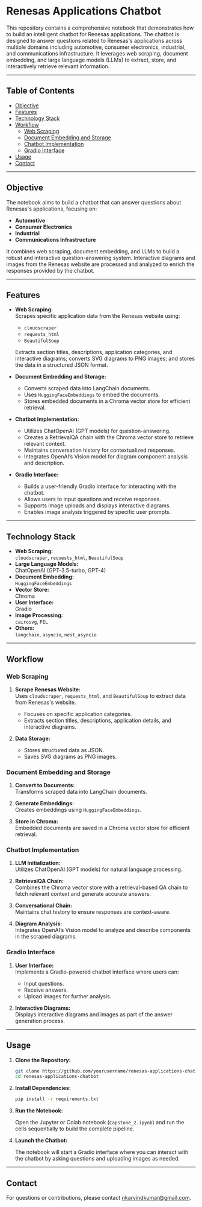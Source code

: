 # Renesas Applications Chatbot

This repository contains a comprehensive notebook that demonstrates how to build an intelligent chatbot for Renesas applications. The chatbot is designed to answer questions related to Renesas's applications across multiple domains including automotive, consumer electronics, industrial, and communications infrastructure. It leverages web scraping, document embedding, and large language models (LLMs) to extract, store, and interactively retrieve relevant information.

---

## Table of Contents

- [Objective](#objective)
- [Features](#features)
- [Technology Stack](#technology-stack)
- [Workflow](#workflow)
  - [Web Scraping](#web-scraping)
  - [Document Embedding and Storage](#document-embedding-and-storage)
  - [Chatbot Implementation](#chatbot-implementation)
  - [Gradio Interface](#gradio-interface)
- [Usage](#usage)
- [Contact](#contact)

---

## Objective

The notebook aims to build a chatbot that can answer questions about Renesas's applications, focusing on:
- **Automotive**
- **Consumer Electronics**
- **Industrial**
- **Communications Infrastructure**

It combines web scraping, document embedding, and LLMs to build a robust and interactive question-answering system. Interactive diagrams and images from the Renesas website are processed and analyzed to enrich the responses provided by the chatbot.

---

## Features

- **Web Scraping:**  
  Scrapes specific application data from the Renesas website using:
  - `cloudscraper`
  - `requests_html`
  - `BeautifulSoup`
  
  Extracts section titles, descriptions, application categories, and interactive diagrams; converts SVG diagrams to PNG images; and stores the data in a structured JSON format.

- **Document Embedding and Storage:**  
  - Converts scraped data into LangChain documents.
  - Uses `HuggingFaceEmbeddings` to embed the documents.
  - Stores embedded documents in a Chroma vector store for efficient retrieval.

- **Chatbot Implementation:**  
  - Utilizes ChatOpenAI (GPT models) for question-answering.
  - Creates a RetrievalQA chain with the Chroma vector store to retrieve relevant context.
  - Maintains conversation history for contextualized responses.
  - Integrates OpenAI’s Vision model for diagram component analysis and description.

- **Gradio Interface:**  
  - Builds a user-friendly Gradio interface for interacting with the chatbot.
  - Allows users to input questions and receive responses.
  - Supports image uploads and displays interactive diagrams.
  - Enables image analysis triggered by specific user prompts.

---

## Technology Stack

- **Web Scraping:**  
  `cloudscraper`, `requests_html`, `BeautifulSoup`
- **Large Language Models:**  
  ChatOpenAI (GPT-3.5-turbo, GPT-4)
- **Document Embedding:**  
  `HuggingFaceEmbeddings`
- **Vector Store:**  
  Chroma
- **User Interface:**  
  Gradio
- **Image Processing:**  
  `cairosvg`, `PIL`
- **Others:**  
  `langchain`, `asyncio`, `nest_asyncio`

---

## Workflow

### Web Scraping

1. **Scrape Renesas Website:**  
   Uses `cloudscraper`, `requests_html`, and `BeautifulSoup` to extract data from Renesas's website.  
   - Focuses on specific application categories.
   - Extracts section titles, descriptions, application details, and interactive diagrams.
   
2. **Data Storage:**  
   - Stores structured data as JSON.
   - Saves SVG diagrams as PNG images.

### Document Embedding and Storage

1. **Convert to Documents:**  
   Transforms scraped data into LangChain documents.

2. **Generate Embeddings:**  
   Creates embeddings using `HuggingFaceEmbeddings`.

3. **Store in Chroma:**  
   Embedded documents are saved in a Chroma vector store for efficient retrieval.

### Chatbot Implementation

1. **LLM Initialization:**  
   Utilizes ChatOpenAI (GPT models) for natural language processing.

2. **RetrievalQA Chain:**  
   Combines the Chroma vector store with a retrieval-based QA chain to fetch relevant context and generate accurate answers.

3. **Conversational Chain:**  
   Maintains chat history to ensure responses are context-aware.

4. **Diagram Analysis:**  
   Integrates OpenAI’s Vision model to analyze and describe components in the scraped diagrams.

### Gradio Interface

1. **User Interface:**  
   Implements a Gradio-powered chatbot interface where users can:
   - Input questions.
   - Receive answers.
   - Upload images for further analysis.
   
2. **Interactive Diagrams:**  
   Displays interactive diagrams and images as part of the answer generation process.

---

## Usage

1. **Clone the Repository:**
   
   ```bash
   git clone https://github.com/yourusername/renesas-applications-chatbot.git
   cd renesas-applications-chatbot
   
2. **Install Dependencies:**
   
   ```bash
   pip install -r requirements.txt

2. **Run the Notebook:**

   Open the Jupyter or Colab notebook (`Capstone_2.ipynb`) and run the cells sequentially to build the complete pipeline.

3. **Launch the Chatbot:**

   The notebook will start a Gradio interface where you can interact with the chatbot by asking questions and uploading images as needed.

---

Contact
-------

For questions or contributions, please contact nkarvindkumar@gmail.com.
